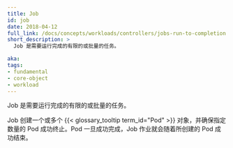 ```yaml
---
title: Job
id: job
date: 2018-04-12
full_link: /docs/concepts/workloads/controllers/jobs-run-to-completion
short_description: >
  Job 是需要运行完成的有限的或批量的任务。

aka: 
tags:
- fundamental
- core-object
- workload
---
```


<!--
---
title: Job
id: job
date: 2018-04-12
full_link: /docs/concepts/workloads/controllers/jobs-run-to-completion
short_description: >
  A finite or batch task that runs to completion.

aka: 
tags:
- fundamental
- core-object
- workload
---
-->

<!--
 A finite or batch task that runs to completion.
-->

 Job 是需要运行完成的有限的或批量的任务。

<!--more--> 

<!--
Creates one or more {{< glossary_tooltip term_id="pod" >}} objects and ensures that a specified number of them successfully terminate. As Pods successfully complete, the Job tracks the successful completions.
-->

Job 创建一个或多个 {{< glossary_tooltip term_id="Pod" >}} 对象，并确保指定数量的 Pod 成功终止。Pod 一旦成功完成，Job 作业就会随着所创建的 Pod 成功结束。
